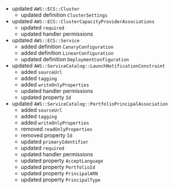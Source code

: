 - updated `AWS::ECS::Cluster`
  - updated definition `ClusterSettings`
- updated `AWS::ECS::ClusterCapacityProviderAssociations`
  - updated `required`
  - updated handler permissions
- updated `AWS::ECS::Service`
  - added definition `CanaryConfiguration`
  - added definition `LinearConfiguration`
  - updated definition `DeploymentConfiguration`
- updated `AWS::ServiceCatalog::LaunchNotificationConstraint`
  - added `sourceUrl`
  - added `tagging`
  - added `writeOnlyProperties`
  - updated handler permissions
  - updated property `Id`
- updated `AWS::ServiceCatalog::PortfolioPrincipalAssociation`
  - added `sourceUrl`
  - added `tagging`
  - added `writeOnlyProperties`
  - removed `readOnlyProperties`
  - removed property `Id`
  - updated `primaryIdentifier`
  - updated `required`
  - updated handler permissions
  - updated property `AcceptLanguage`
  - updated property `PortfolioId`
  - updated property `PrincipalARN`
  - updated property `PrincipalType`
